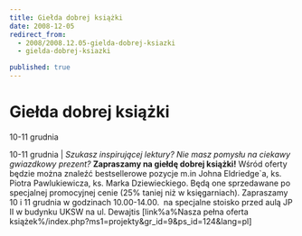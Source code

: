 ```yaml
---
title: Giełda dobrej książki
date: 2008-12-05
redirect_from: 
  - 2008/2008.12.05-gielda-dobrej-ksiazki
  - gielda-dobrej-ksiazki

published: true
---
```




# Giełda dobrej książki

<time>10-11 grudnia</time>

10-11 grudnia | 
*Szukasz inspirującej lektury?
Nie masz pomysłu na ciekawy gwiazdkowy prezent?*
**Zapraszamy na giełdę dobrej książki!**
Wśród oferty będzie można znaleźć bestsellerowe pozycje m.in Johna Eldriedge`a, ks. Piotra Pawlukiewicza, ks. Marka Dziewieckiego. Będą one sprzedawane po specjalnej promocyjnej cenie (25% taniej niż w księgarniach).
Zapraszamy 10 i 11 grudnia w godzinach 10.00-14.00.&nbsp; na specjalne stoisko przed aulą JP II w budynku UKSW na ul. Dewajtis
[link%a%Nasza pełna oferta książek%/index.php?ms1=projekty&gr_id=9&ps_id=124&lang=pl]


<!--CONTENT FROM OLD SERVER (jos before 2013): 10-11 grudnia | 
*Szukasz inspirującej lektury?
Nie masz pomysłu na ciekawy gwiazdkowy prezent?*


**Zapraszamy na giełdę dobrej książki!**
Wśród oferty będzie można znaleźć bestsellerowe pozycje m.in Johna Eldriedge`a, ks. Piotra Pawlukiewicza, ks. Marka Dziewieckiego. Będą one sprzedawane po specjalnej promocyjnej cenie (25% taniej niż w księgarniach).


Zapraszamy 10 i 11 grudnia w godzinach 10.00-14.00.&nbsp; na specjalne stoisko przed aulą JP II w budynku UKSW na ul. Dewajtis


[link%a%Nasza pełna oferta książek%/index.php?ms1=projekty&gr_id=9&ps_id=124&lang=pl]

-->

<!--{{json:{"created_date":"2008-12-05 14:54:32","publish_down":"0000-00-00 00:00:00","id":"691"}}}-->